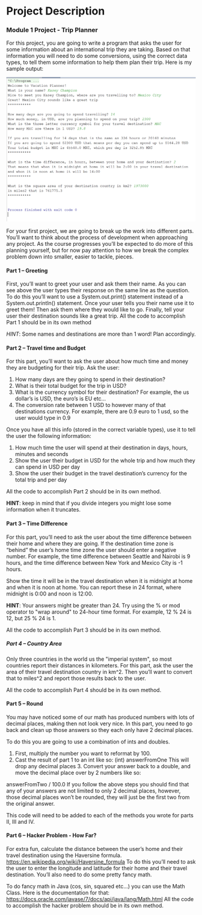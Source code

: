 # Project Description

### Module 1 Project - Trip Planner

For this project, you are going to write a program that asks the user for some information about an international trip they are taking. Based on that information you will need to do some conversions, using the correct data types, to tell them some information to help them plan their trip. Here is my sample output:

![](/Images/1-sampleOutput.png)

For your first project, we are going to break up the work into different parts. You’ll want to think about the process of development when approaching any project. As the course progresses you’ll be expected to do more of this planning yourself, but for now pay attention to how we break the complex problem down into smaller, easier to tackle, pieces.

#### Part 1 – Greeting

First, you’ll want to greet your user and ask them their name. As you can see above the user types their response on the same line as the question. To do this you’ll want to use a System.out.print() statement instead of a System.out.println() statement. Once your user tells you their name use it to greet them! Then ask them where they would like to go. Finally, tell your user their destination sounds like a great trip. All the code to accomplish Part 1 should be in its own method

*HINT*: Some names and destinations are more than 1 word! Plan accordingly.

#### Part 2 – Travel time and Budget

For this part, you’ll want to ask the user about how much time and money they are budgeting for their trip. Ask the user:

1. How many days are they going to spend in their destination?
2. What is their total budget for the trip in USD?
3. What is the currency symbol for their destination? For example, the us dollar’s is USD, the euro’s is EU etc…
4. The conversion rate between 1 USD to however many of that destinations currency. For example, there are 0.9 euro to 1 usd, so the user would type in 0.9

Once you have all this info (stored in the correct variable types), use it to tell the user the following information:

1. How much time the user will spend at their destination in days, hours, minutes and seconds
2. Show the user their budget in USD for the whole trip and how much they can spend in USD per day
3. Show the user their budget in the travel destination’s currency for the total trip and per day

All the code to accomplish Part 2 should be in its own method.

**HINT**: keep in mind that if you divide integers you might lose some information when it truncates.

#### Part 3 – Time Difference

For this part, you’ll need to ask the user about the time difference between their home and where they are going. If the destination time zone is “behind” the user’s home time zone the user should enter a negative number. For example, the time difference between Seattle and Nairobi is 9 hours, and the time difference between New York and Mexico City is -1 hours.

Show the time it will be in the travel destination when it is midnight at home and when it is noon at home. You can report these in 24 format, where midnight is 0:00 and noon is 12:00.

**HINT**: Your answers might be greater than 24. Try using the % or mod operator to "wrap around" to 24-hour time format. For example, 12 % 24 is 12, but 25 % 24 is 1.

All the code to accomplish Part 3 should be in its own method.

##### Part 4 – Country Area

Only three countries in the world us the "imperial system", so most countries report their distances in kilometers. For this part, ask the user the area of their travel destination country in km^2. Then you’ll want to convert that to miles^2 and report those results back to the user.

All the code to accomplish Part 4 should be in its own method.

#### Part 5 – Round

You may have noticed some of our math has produced numbers with lots of decimal places, making then not look very nice. In this part, you need to go back and clean up those answers so they each only have 2 decimal places.

To do this you are going to use a combination of ints and doubles.

1. First, multiply the number you want to reformat by 100.
2. Cast the result of part 1 to an int like so:
(int) answerFromOne
This will drop any decimal places 3. Convert your answer back to a double, and move the decimal place over by 2 numbers like so:

answerFromTwo / 100.0
If you follow the above steps you should find that any of your answers are not limited to only 2 decimal places, however, those decimal places won’t be rounded, they will just be the first two from the original answer.

This code will need to be added to each of the methods you wrote for parts II, III and IV.

#### Part 6 – Hacker Problem - How Far?

For extra fun, calculate the distance between the user’s home and their travel destination using the Haversine formula. https://en.wikipedia.org/wiki/Haversine_formula To do this you’ll need to ask the user to enter the longitude and latitude for their home and their travel destination. You’ll also need to do some pretty fancy math.

To do fancy math in Java (cos, sin, squared etc…) you can use the Math Class. Here is the documentation for that: https://docs.oracle.com/javase/7/docs/api/java/lang/Math.html All the code to accomplish the hacker problem should be in its own method.
